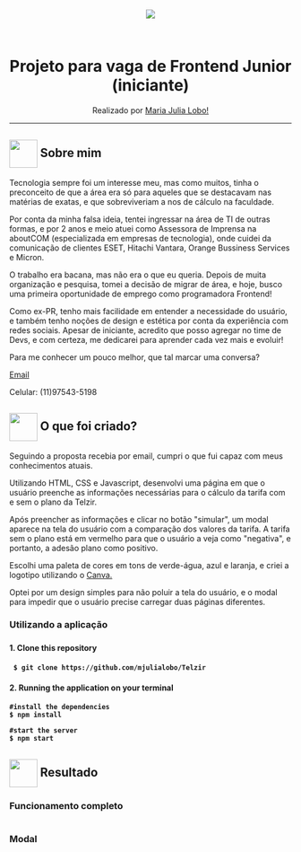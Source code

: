 <h1 align="center">
<img src="https://github.com/mjulialobo/Telzir/blob/master/public/assets/logo.png"/>
  <br>

<br>  
<br>
Projeto para vaga de Frontend Junior (iniciante)
</h1>

<p align="center">Realizado por <a href="https://www.linkedin.com/in/mariajulialobo/"> Maria Julia Lobo! </a> </p>
<hr />


<h2> <img src= "https://cdn.onlinewebfonts.com/svg/img_256848.png" width="50px" height="50px" align="center"/> Sobre mim </h2>

<p> Tecnologia sempre foi um interesse meu, mas como muitos, tinha o preconceito de que a área era só para aqueles que se destacavam nas matérias de exatas,
e que sobreviveriam a nos de cálculo na faculdade. </p>

<P>Por conta da minha falsa ideia, tentei ingressar na área de TI de outras formas, e por 2 anos e meio atuei como
Assessora de Imprensa na aboutCOM (especializada em empresas de tecnologia), onde cuidei da comunicação de clientes ESET, Hitachi Vantara, Orange Bussiness Services e Micron.</p>

<p> O trabalho era bacana, mas não era o que eu queria. Depois de muita organização e pesquisa, tomei a decisão de migrar de área, e hoje, busco uma primeira oportunidade
de emprego como programadora Frontend!</p>

<p> Como ex-PR, tenho mais facilidade em entender a necessidade do usuário, e também tenho noções de design e estética por conta da experiência com redes sociais.
Apesar de iniciante, acredito que posso agregar no time de Devs, e com certeza, me dedicarei para aprender cada vez mais e evoluir!</p>

<p> Para me conhecer um pouco melhor, que tal marcar uma conversa? </p>
<p><a href="mailto:mjulialobo23@gmail.com">Email</a></p>
<p>Celular: (11)97543-5198 </a></p>


<h2> <img src= "https://i.pinimg.com/originals/51/52/ae/5152aecf9ab2b53914e2684c8165572f.png" width="50px" height="50px" align="center"/> O que foi criado? </h2>

<p>Seguindo a proposta recebia por email, cumpri o que fui capaz com meus conhecimentos atuais.</p>

<p>Utilizando HTML, CSS e Javascript, desenvolvi uma página em que o usuário preenche as informações necessárias para o cálculo da tarifa com e sem o plano da Telzir. </p>
<p> Após preencher as informações e clicar no botão "simular", um modal aparece na tela do usuário com a comparação dos valores da tarifa. A tarifa sem o plano está 
em vermelho para que o usuário a veja como "negativa", e portanto, a adesão plano como positivo.</p>

<p> Escolhi uma paleta de cores em tons de verde-água, azul e laranja, e criei a logotipo utilizando o <a href="https://www.canva.com/"> Canva.</a></p>
<p> Optei por um design simples para não poluir a tela do usuário, e o modal para impedir que o usuário precise carregar duas páginas diferentes. </p>

   
<h3> Utilizando a aplicação <h3>
<h4> 1. Clone this repository <h4>

```
 $ git clone https://github.com/mjulialobo/Telzir
```

<h4> 2. Running the application on your terminal <h4>

```
#install the dependencies
$ npm install

#start the server
$ npm start

```
<h2><img src="https://image.flaticon.com/icons/png/512/110/110614.png"width="50px" height="50px" align="center"/> Resultado</h2>

<h3> Funcionamento completo </h3>
<img src=""/>

<h3> Modal </h3>
<img src=""/>
  

